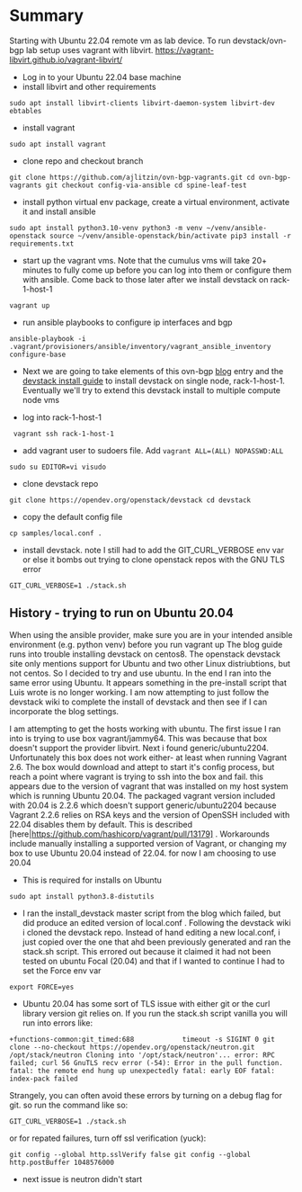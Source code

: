 # Summary
Starting with Ubuntu 22.04 remote vm as lab device.  To run devstack/ovn-bgp lab setup uses vagrant with libvirt.  https://vagrant-libvirt.github.io/vagrant-libvirt/

* Log in to your Ubuntu 22.04 base machine
* install libvirt and other requirements

`sudo apt install libvirt-clients libvirt-daemon-system libvirt-dev ebtables`

* install vagrant

`sudo apt install vagrant`

* clone repo and checkout branch

`
git clone https://github.com/ajlitzin/ovn-bgp-vagrants.git
cd ovn-bgp-vagrants
git checkout config-via-ansible
cd spine-leaf-test
`

* install python virtual env package, create a virtual environment, activate it and install ansible

`
sudo apt install python3.10-venv
python3 -m venv ~/venv/ansible-openstack
source ~/venv/ansible-openstack/bin/activate
pip3 install -r requirements.txt
`

* start up the vagrant vms.  Note that the cumulus vms will take 20+ minutes to fully come up before you can log into them or configure them with ansible.  Come back to those later after we install devstack on rack-1-host-1

`vagrant up`

* run ansible playbooks to configure ip interfaces and bgp

`ansible-playbook -i .vagrant/provisioners/ansible/inventory/vagrant_ansible_inventory configure-base`

* Next we are going to take elements of this ovn-bgp [blog](https://ltomasbo.wordpress.com/2023/12/19/deploying-ovn-bgp-agent-with-devstack/) entry and the [devstack install guide](https://docs.openstack.org/devstack/latest/guides/single-vm.html) to install devstack on single node, rack-1-host-1.  Eventually we'll try to extend this devstack install to multiple compute node vms

* log into rack-1-host-1

` vagrant ssh rack-1-host-1`

* add vagrant user to sudoers file.  Add `vagrant ALL=(ALL) NOPASSWD:ALL`

`
sudo su
EDITOR=vi visudo
`

* clone devstack repo

`
git clone https://opendev.org/openstack/devstack
cd devstack
`

* copy the default config file

`
 cp samples/local.conf .
`

* install devstack.  note I still had to add the GIT_CURL_VERBOSE env var or else it bombs out trying to clone openstack repos with
the GNU TLS error

`
GIT_CURL_VERBOSE=1 ./stack.sh
`

## History - trying to run on Ubuntu 20.04

When using the ansible provider, make sure you are in your intended ansible environment (e.g. python venv) before you run vagrant up
The blog guide runs into trouble installing devstack on centos8.  The openstack devstack site only mentions support for Ubuntu and two other Linux distriubtions, but not centos.  So I decided to try and use ubuntu.  In the end I ran into the same error using Ubuntu.  It appears something in the pre-install script that Luis wrote is no longer working.  I am now attempting to just follow the devstack wiki to complete the install of devstack and then see if I can incorporate the blog settings.

I am attempting to get the hosts working with ubuntu.  The first issue I ran into is trying to use box vagrant/jammy64.  This was because that box doesn't support the provider libvirt.  Next i found generic/ubuntu2204.  Unfortunately this box does not work either- at least when running Vagrant 2.6. The box would download and attept to start it's config process, but reach a point where vagrant is trying to ssh into the box and fail.  this appears due to the version of vagrant that was installed on my host system which is running Ubuntu 20.04.  The packaged vagrant version included with 20.04 is 2.2.6 which doesn't support generic/ubuntu2204 because Vagrant 2.2.6 relies on RSA keys and the version of OpenSSH included with 22.04 disables them by default.  This is described [here|https://github.com/hashicorp/vagrant/pull/13179] .  Workarounds include manually installing a supported version of Vagrant, or changing my box to use Ubuntu 20.04 instead of 22.04.  for now I am choosing to use 20.04


* This is required for installs on Ubuntu

`
sudo apt install python3.8-distutils
`

* I ran the install_devstack master script from the blog which failed, but did produce an edited version of local.conf .  Following the devstack wiki i cloned the devstack repo.  Instead of hand editing a new local.conf, i just copied over the one that ahd been previously generated and ran the stack.sh script.  This errored out because it claimed it had not been tested on ubuntu Focal (20.04) and that if I wanted to continue I had to set the Force env var

`
export FORCE=yes
`

* Ubuntu 20.04 has some sort of TLS issue with either git or the curl library version git relies on.  If you run the stack.sh script vanilla you will run into errors like:

`+functions-common:git_timed:688            timeout -s SIGINT 0 git clone --no-checkout https://opendev.org/openstack/neutron.git /opt/stack/neutron
Cloning into '/opt/stack/neutron'...
error: RPC failed; curl 56 GnuTLS recv error (-54): Error in the pull function.
fatal: the remote end hung up unexpectedly
fatal: early EOF
fatal: index-pack failed`

Strangely, you can often avoid these errors by turning on a debug flag for git.  so run the command like so:

`
GIT_CURL_VERBOSE=1 ./stack.sh
`

or for repated failures, turn off ssl verification (yuck):

`
git config --global http.sslVerify false
git config --global http.postBuffer 1048576000
`

* next issue is neutron didn't start 